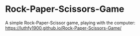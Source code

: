 # Rock-Paper-Scissors-Game
A simple Rock-Paper-Scissor game, playing with the computer: https://luthfy1900.github.io/Rock-Paper-Scissors-Game/
